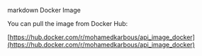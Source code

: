 
markdown
Docker Image

You can pull the image from Docker Hub:

[https://hub.docker.com/r/mohamedkarbous/api_image_docker](https://hub.docker.com/r/mohamedkarbous/api_image_docker)
